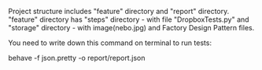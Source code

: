 Project structure includes "feature" directory and "report" directory. "feature" directory has "steps" directory - with file "DropboxTests.py" and "storage" directory - with image(nebo.jpg) and Factory Design Pattern files.

You need to write down this command on terminal to run tests:

behave -f json.pretty -o report/report.json
